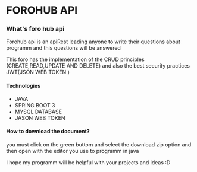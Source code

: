   <h1>FOROHUB API</h1>
    <h3>What's foro hub api</h3>
    <p>Forohub api is an apiRest leading anyone to write their questions about programm and 
        this questions will be answered</p>
    <p>This foro has the implementation of the CRUD principles (CREATE,READ,UPDATE AND DELETE)
        and also the best security practices JWT(JSON WEB TOKEN ) </p>
    <h4>Technologies</h4>
    <ul>
        <li>JAVA</li>
        <li>SPRING BOOT 3</li>
        <li>MYSQL DATABASE</li>
        <li>JASON WEB TOKEN </li>
    </ul>
    <h4>How to download the document?</h4>
    <p>you must click on the green buttom and select the download zip option and then open with the editor you use to programm in java</p>
    <p>I hope my programm will be helpful with your projects and ideas :D</p>
